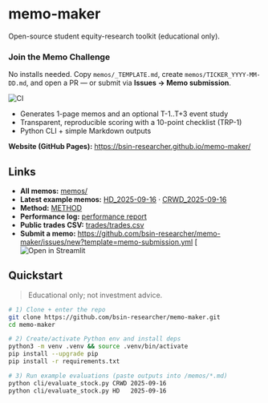 # memo-maker

Open-source student equity-research toolkit (educational only).

### Join the Memo Challenge
No installs needed. Copy `memos/_TEMPLATE.md`, create `memos/TICKER_YYYY-MM-DD.md`, and open a PR — or submit via **Issues → Memo submission**.


![CI](https://github.com/bsin-researcher/memo-maker/actions/workflows/ci.yml/badge.svg)


- Generates 1-page memos and an optional T-1..T+3 event study
- Transparent, reproducible scoring with a 10-point checklist (TRP-1)
- Python CLI + simple Markdown outputs

**Website (GitHub Pages):** https://bsin-researcher.github.io/memo-maker/

## Links

- **All memos:** [memos/](memos/)
- **Latest example memos:** [HD_2025-09-16](memos/HD_2025-09-16.md) · [CRWD_2025-09-16](memos/CRWD_2025-09-16.md)
- **Method:** [METHOD](docs/METHOD.md)
- **Performance log:** [performance report](studies/performance.md)
- **Public trades CSV:** [trades/trades.csv](trades/trades.csv)
- **Submit a memo:** https://github.com/bsin-researcher/memo-maker/issues/new?template=memo-submission.yml
[![Open in Streamlit](https://memo-maker-dgz58pjc3m8frnappj7dlmb.streamlit.app/)





## Quickstart

> Educational only; not investment advice.

```bash
# 1) Clone + enter the repo
git clone https://github.com/bsin-researcher/memo-maker.git
cd memo-maker

# 2) Create/activate Python env and install deps
python3 -m venv .venv && source .venv/bin/activate
pip install --upgrade pip
pip install -r requirements.txt

# 3) Run example evaluations (paste outputs into /memos/*.md)
python cli/evaluate_stock.py CRWD 2025-09-16
python cli/evaluate_stock.py HD   2025-09-16
